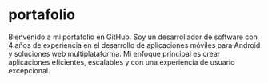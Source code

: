 # portafolio
Bienvenido a mi portafolio en GitHub. Soy un desarrollador de software con 4 años de experiencia en el desarrollo de aplicaciones móviles para Android y soluciones web multiplataforma. Mi enfoque principal es crear aplicaciones eficientes, escalables y con una experiencia de usuario excepcional.
